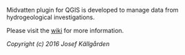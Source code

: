 Midvatten plugin for QGIS is developed to manage data from hydrogeological investigations.

Please visit the [wiki](https://sites.google.com/site/midvattenpluginforqgis/) for more information.

_Copyright (c) 2016 Josef Källgården_
